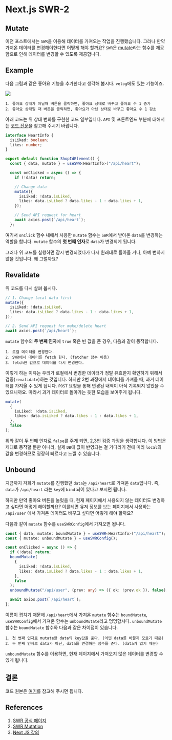 # Next.js SWR-2

## Mutate

이전 포스트에서는 `SWR`을 이용해 데이터를 가져오는 작업을 진행했습니다. 그러나 만약 가져온 데이터를 변경해야한다면 어떻게 해야 할까요? `SWR`은 [mutate](https://swr.vercel.app/docs/mutation)라는 함수를 제공함으로 인해 데이터를 변경할 수 있도록 제공합니다.

## Example

다음 그림과 같은 좋아요 기능을 추가한다고 생각해 봅시다. `velog`에도 있는 기능이죠.

![](https://velog.velcdn.com/images/sinclairr/post/561a9a6d-69c1-4451-be27-59b306e792f2/image.PNG)

```
1. 좋아요 상태가 아닐때 버튼을 클릭하면, 좋아요 상태로 바꾸고 좋아요 수 1 증가
2. 좋아요 상태일 때 버튼을 클릭하면, 좋아요가 아닌 상태로 바꾸고 좋아요 수 1 감소
```

아래 코드는 위 상태 변화를 구현한 코드 일부입니다. `API` 및 프론트엔드 부분에 대해서는 [코드 전문](https://github.com/Sinclairr08/velog-archive/tree/main/posts/next-tutorials/next-swr-2)을 참고해 주시기 바랍니다.

```ts
interface HeartInfo {
  isLiked: boolean;
  likes: number;
}

export default function ShopIdElement() {
  const { data, mutate } = useSWR<HeartInfo>("/api/heart");

  const onClicked = async () => {
    if (!data) return;

    // Change data
    mutate({
      isLiked: !data.isLiked,
      likes: data.isLiked ? data.likes - 1 : data.likes + 1,
    });

    // Send API request for heart
    await axios.post(`/api/heart`);
  };


```

여기서 `onClick` 함수 내에서 사용한 `mutate` 함수는 `SWR`에서 받아온 `data`를 변경하는 역할을 합니다. `mutate` 함수의 **첫 번째 인자**로 `data`가 변경되게 됩니다.

그러나 위 코드를 실행하면 잠시 변경되었다가 다시 원래대로 돌아올 거나, 아예 변하지 않을 것입니다. 왜 그럴까요?

## Revalidate

위 코드를 다시 살펴 봅시다.

```ts
// 1. Change local data first
mutate({
  isLiked: !data.isLiked,
  likes: data.isLiked ? data.likes - 1 : data.likes + 1,
});

// 2. Send API request for make/delete heart
await axios.post(`/api/heart`);
```

`mutate` 함수의 **두 번째 인자**에 `true` 혹은 빈 값을 준 경우, 다음과 같이 동작합니다.

```
1. 로컬 데이터를 변경한다.
2. SWR에서 데이터를 fetch 한다. (fetcher 함수 이용)
3. fetch한 값으로 데이터를 다시 변경한다.
```

이렇게 하는 이유는 우리가 로컬에서 변경한 데이터가 정말 유효한지 확인하기 위해서 검증(`revalidate`)하는 것입니다. 하지만 2번 과정에서 데이터를 가져올 때, 과거 데이터를 가져올 수 있게 됩니다. `POST` 요청을 통해 변경된 내역이 아직 기록되지 않았을 수 있으니까요. 따라서 과거 데이터로 돌아가는 듯한 모습을 보여주게 됩니다.

```ts
mutate(
  {
    isLiked: !data.isLiked,
    likes: data.isLiked ? data.likes - 1 : data.likes + 1,
  },
  false
);
```

위와 같이 두 번째 인자로 `false`를 주게 되면, 2,3번 검증 과정을 생략합니다. 이 방법은 제대로 동작할 뿐만 아니라, 실제 `DB`에 값이 반영되는 걸 기다리기 전에 미리 `local`의 값을 변경하므로 굉장히 빠르다고 느낄 수 있습니다.

## Unbound

지금까지 저희가 `mutate`를 진행했던 `data`는 `/api/heart`로 가져온 `data`입니다. 즉, `data`가 `/api/heart` 라는 `key`에 `bind` 되어 있다고 보시면 됩니다.

하지만 만약 좋아요 버튼을 눌렀을 때, 현재 페이지에서 사용되지 않는 데이터도 변경하고 싶다면 어떻게 해야할까요? 이를테면 유저 정보를 보는 페이지에서 사용하는 `/api/user` 에서 가져온 데이터도 바꾸고 싶다면 어떻게 해야 할까요?

다음과 같이 `mutate` 함수를 `useSWRConfig`에서 가져오면 됩니다.

```ts
const { data, mutate: boundMutate } = useSWR<HeartInfo>("/api/heart");
const { mutate: unboundMutate } = useSWRConfig();

const onClicked = async () => {
  if (!data) return;
  boundMutate(
    {
      isLiked: !data.isLiked,
      likes: data.isLiked ? data.likes - 1 : data.likes + 1,
    },
    false
  );
  unboundMutate("/api/user", (prev: any) => ({ ok: !prev.ok }), false);

  await axios.post(`/api/heart`);
};
```

이름이 겹치기 때문에 `/api/heart`에서 가져온 `mutate` 함수는 `boundMutate`, `useSWRConfig`에서 가져온 함수는 `unboundMutate`라고 명명합시다. `unboundMutate` 함수는 `boundMutate` 함수와 다음과 같은 차이점이 있습니다.

```
1. 첫 번째 인자로 mutate할 data의 key값을 준다. (어떤 data를 바꿀지 모르기 때문)
2. 두 번째 인자로 data가 아닌, data를 변경하는 함수를 준다. (data가 없기 때문)
```

`unboundMutate` 함수를 이용하면, 현재 페이지에서 가져오지 않은 데이터를 변경할 수 있게 됩니다.

## 결론

코드 원본은 [여기](https://github.com/Sinclairr08/velog-archive/tree/main/posts/next-tutorials/next-swr-2)를 참고해 주시면 됩니다.

## References

1. [SWR 공식 페이지](https://swr.vercel.app/ko)
2. [SWR Mutation](https://swr.vercel.app/docs/mutation)
3. [Next JS 강의](https://nomadcoders.co/carrot-market)
